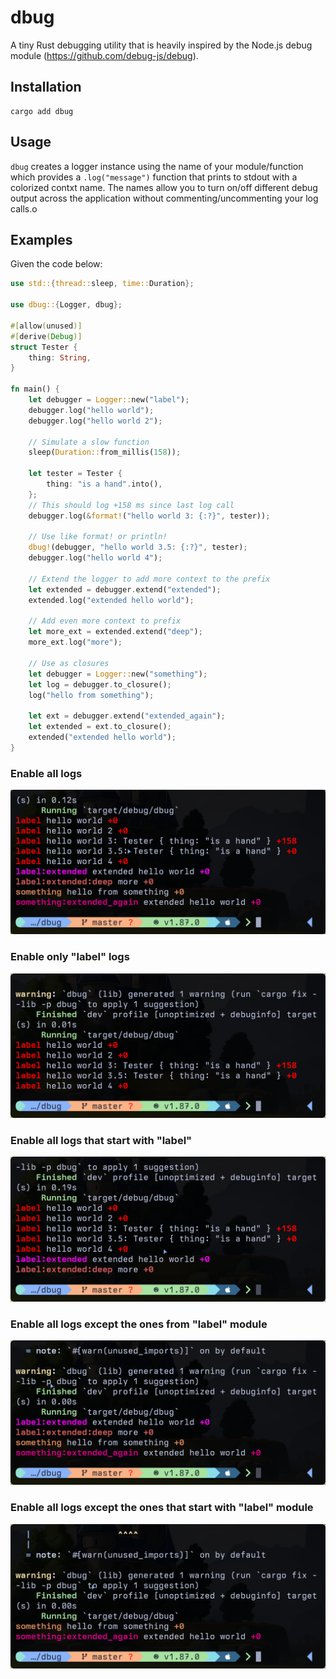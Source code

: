 # dbug

A tiny Rust debugging utility that is heavily inspired by the Node.js debug module (https://github.com/debug-js/debug).

## Installation
```
cargo add dbug
```

## Usage
`dbug` creates a logger instance using the name of your module/function which provides a `.log("message")` function that prints to stdout with a colorized contxt name. The names allow you to turn on/off different debug output across the application without commenting/uncommenting your log calls.o

## Examples

Given the code below:
```rust
use std::{thread::sleep, time::Duration};

use dbug::{Logger, dbug};

#[allow(unused)]
#[derive(Debug)]
struct Tester {
    thing: String,
}

fn main() {
    let debugger = Logger::new("label");
    debugger.log("hello world");
    debugger.log("hello world 2");

    // Simulate a slow function
    sleep(Duration::from_millis(158));

    let tester = Tester {
        thing: "is a hand".into(),
    };
    // This should log +158 ms since last log call
    debugger.log(&format!("hello world 3: {:?}", tester));

    // Use like format! or println!
    dbug!(debugger, "hello world 3.5: {:?}", tester);
    debugger.log("hello world 4");

    // Extend the logger to add more context to the prefix
    let extended = debugger.extend("extended");
    extended.log("extended hello world");

    // Add even more context to prefix
    let more_ext = extended.extend("deep");
    more_ext.log("more");

    // Use as closures
    let debugger = Logger::new("something");
    let log = debugger.to_closure();
    log("hello from something");

    let ext = debugger.extend("extended_again");
    let extended = ext.to_closure();
    extended("extended hello world");
}
```

### Enable all logs
![All logs](/images/all.png)

### Enable only "label" logs
![All label logs](/images/label_only.png)

### Enable all logs that start with "label"
![All logs that start with label](/images/starts_with_label.png)

### Enable all logs except the ones from "label" module
![All logs except label](/images/all_except_label.png)

### Enable all logs except the ones that start with "label" module
![All logs except starts with label](/images/all_except_starts_with_label.png)
